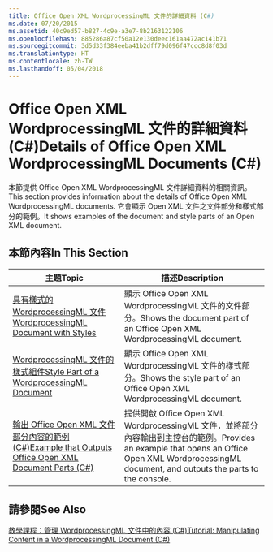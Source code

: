 ```yaml
---
title: Office Open XML WordprocessingML 文件的詳細資料 (C#)
ms.date: 07/20/2015
ms.assetid: 40c9ed57-b827-4c9e-a3e7-8b2163122106
ms.openlocfilehash: 885286a87cf50a12e130deec161aa472ac141b71
ms.sourcegitcommit: 3d5d33f384eeba41b2dff79d096f47ccc8d8f03d
ms.translationtype: HT
ms.contentlocale: zh-TW
ms.lasthandoff: 05/04/2018
---
```

# <a name="details-of-office-open-xml-wordprocessingml-documents-c"></a><span data-ttu-id="32c07-102">Office Open XML WordprocessingML 文件的詳細資料 (C#)</span><span class="sxs-lookup"><span data-stu-id="32c07-102">Details of Office Open XML WordprocessingML Documents (C#)</span></span>
<span data-ttu-id="32c07-103">本節提供 Office Open XML WordprocessingML 文件詳細資料的相關資訊。</span><span class="sxs-lookup"><span data-stu-id="32c07-103">This section provides information about the details of Office Open XML WordprocessingML documents.</span></span> <span data-ttu-id="32c07-104">它會顯示 Open XML 文件之文件部分和樣式部分的範例。</span><span class="sxs-lookup"><span data-stu-id="32c07-104">It shows examples of the document and style parts of an Open XML document.</span></span>  
  
## <a name="in-this-section"></a><span data-ttu-id="32c07-105">本節內容</span><span class="sxs-lookup"><span data-stu-id="32c07-105">In This Section</span></span>  
  
|<span data-ttu-id="32c07-106">主題</span><span class="sxs-lookup"><span data-stu-id="32c07-106">Topic</span></span>|<span data-ttu-id="32c07-107">描述</span><span class="sxs-lookup"><span data-stu-id="32c07-107">Description</span></span>|  
|-----------|-----------------|  
|[<span data-ttu-id="32c07-108">具有樣式的 WordprocessingML 文件</span><span class="sxs-lookup"><span data-stu-id="32c07-108">WordprocessingML Document with Styles</span></span>](../../../../csharp/programming-guide/concepts/linq/wordprocessingml-document-with-styles.md)|<span data-ttu-id="32c07-109">顯示 Office Open XML WordprocessingML 文件的文件部分。</span><span class="sxs-lookup"><span data-stu-id="32c07-109">Shows the document part of an Office Open XML WordprocessingML document.</span></span>|  
|[<span data-ttu-id="32c07-110">WordprocessingML 文件的樣式組件</span><span class="sxs-lookup"><span data-stu-id="32c07-110">Style Part of a WordprocessingML Document</span></span>](../../../../csharp/programming-guide/concepts/linq/style-part-of-a-wordprocessingml-document.md)|<span data-ttu-id="32c07-111">顯示 Office Open XML WordprocessingML 文件的樣式部分。</span><span class="sxs-lookup"><span data-stu-id="32c07-111">Shows the style part of an Office Open XML WordprocessingML document.</span></span>|  
|[<span data-ttu-id="32c07-112">輸出 Office Open XML 文件部分內容的範例 (C#)</span><span class="sxs-lookup"><span data-stu-id="32c07-112">Example that Outputs Office Open XML Document Parts (C#)</span></span>](../../../../csharp/programming-guide/concepts/linq/example-that-outputs-office-open-xml-document-parts.md)|<span data-ttu-id="32c07-113">提供開啟 Office Open XML WordprocessingML 文件，並將部分內容輸出到主控台的範例。</span><span class="sxs-lookup"><span data-stu-id="32c07-113">Provides an example that opens an Office Open XML WordprocessingML document, and outputs the parts to the console.</span></span>|  
  
## <a name="see-also"></a><span data-ttu-id="32c07-114">請參閱</span><span class="sxs-lookup"><span data-stu-id="32c07-114">See Also</span></span>  
 [<span data-ttu-id="32c07-115">教學課程：管理 WordprocessingML 文件中的內容 (C#)</span><span class="sxs-lookup"><span data-stu-id="32c07-115">Tutorial: Manipulating Content in a WordprocessingML Document (C#)</span></span>](../../../../csharp/programming-guide/concepts/linq/tutorial-manipulating-content-in-a-wordprocessingml-document.md)
